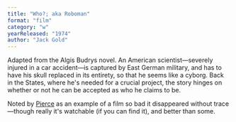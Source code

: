 ```yaml
---
title: "Who?; aka Roboman"
format: "film"
category: "w"
yearReleased: "1974"
author: "Jack Gold"
---
```

Adapted from the Algis Budrys novel. An American scientist—severely injured in a  car accident—is captured by East German military, and has to have his skull  replaced in its entirety, so that he seems like a cyborg. Back in the States,  where he's needed for a crucial project, the story hinges on whether or not he  can be accepted as who he claims to be.

Noted by <a href="http://reason.com/archives/1975/01/01/science-fiction-sf-on-the-scre"> Pierce</a> as an example of a film so bad it disappeared without trace—though  really it's watchable (if you can find it), and better than some.
